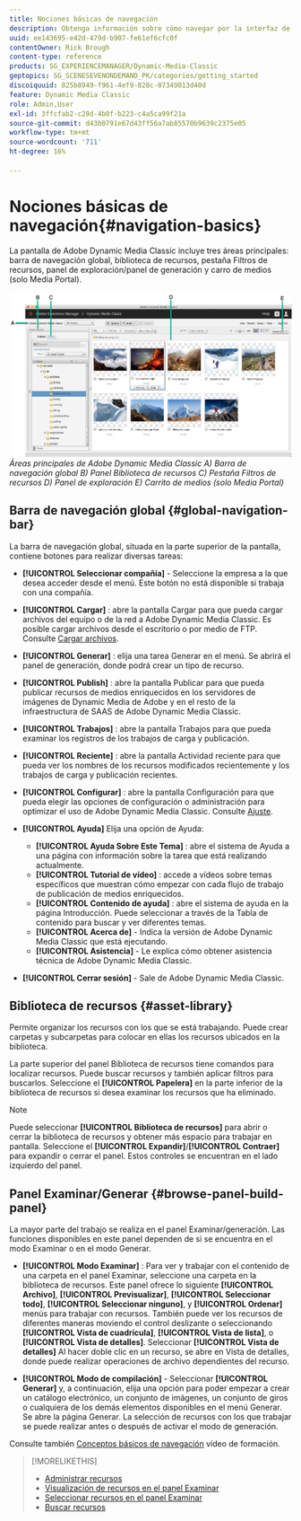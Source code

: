 ```yaml
---
title: Nociones básicas de navegación
description: Obtenga información sobre cómo navegar por la interfaz de usuario de Adobe Dynamic Media Classic.
uuid: ee143695-e42d-479d-b907-fe61ef6cfc0f
contentOwner: Rick Brough
content-type: reference
products: SG_EXPERIENCEMANAGER/Dynamic-Media-Classic
geptopics: SG_SCENESEVENONDEMAND_PK/categories/getting_started
discoiquuid: 825b8949-f961-4ef9-828c-07349013d40d
feature: Dynamic Media Classic
role: Admin,User
exl-id: 3ffcfab2-c29d-4b0f-b223-c4a5ca99f21a
source-git-commit: d43b0791e67d43ff56a7ab85570b9639c2375e05
workflow-type: tm+mt
source-wordcount: '711'
ht-degree: 16%

---
```


# Nociones básicas de navegación{#navigation-basics}

La pantalla de Adobe Dynamic Media Classic incluye tres áreas principales: barra de navegación global, biblioteca de recursos, pestaña Filtros de recursos, panel de exploración/panel de generación y carro de medios (solo Media Portal).

![Conceptos básicos de navegación](/help/assets/gs_navigation_basics_popup_popup.png)
*Áreas principales de Adobe Dynamic Media Classic*
*A) Barra de navegación global B) Panel Biblioteca de recursos C) Pestaña Filtros de recursos D) Panel de exploración E) Carrito de medios (solo Media Portal)*

## Barra de navegación global {#global-navigation-bar}

La barra de navegación global, situada en la parte superior de la pantalla, contiene botones para realizar diversas tareas:

* **[!UICONTROL Seleccionar compañía]** - Seleccione la empresa a la que desea acceder desde el menú. Este botón no está disponible si trabaja con una compañía.

* **[!UICONTROL Cargar]** : abre la pantalla Cargar para que pueda cargar archivos del equipo o de la red a Adobe Dynamic Media Classic. Es posible cargar archivos desde el escritorio o por medio de FTP. Consulte [Cargar archivos](/help/uploading-files.md).

* **[!UICONTROL Generar]** : elija una tarea Generar en el menú. Se abrirá el panel de generación, donde podrá crear un tipo de recurso.

* **[!UICONTROL Publish]** : abre la pantalla Publicar para que pueda publicar recursos de medios enriquecidos en los servidores de imágenes de Dynamic Media de Adobe y en el resto de la infraestructura de SAAS de Adobe Dynamic Media Classic.

* **[!UICONTROL Trabajos]** : abre la pantalla Trabajos para que pueda examinar los registros de los trabajos de carga y publicación.

* **[!UICONTROL Reciente]** : abre la pantalla Actividad reciente para que pueda ver los nombres de los recursos modificados recientemente y los trabajos de carga y publicación recientes.

* **[!UICONTROL Configurar]** : abre la pantalla Configuración para que pueda elegir las opciones de configuración o administración para optimizar el uso de Adobe Dynamic Media Classic. Consulte [Ajuste](/help/setup-basics.md).

* **[!UICONTROL Ayuda]** Elija una opción de Ayuda:

   * **[!UICONTROL Ayuda Sobre Este Tema]** : abre el sistema de Ayuda a una página con información sobre la tarea que está realizando actualmente.
   * **[!UICONTROL Tutorial de vídeo]** : accede a vídeos sobre temas específicos que muestran cómo empezar con cada flujo de trabajo de publicación de medios enriquecidos.
   * **[!UICONTROL Contenido de ayuda]** : abre el sistema de ayuda en la página Introducción. Puede seleccionar a través de la Tabla de contenido para buscar y ver diferentes temas.
   * **[!UICONTROL Acerca de]** - Indica la versión de Adobe Dynamic Media Classic que está ejecutando.
   * **[!UICONTROL Asistencia]** - Le explica cómo obtener asistencia técnica de Adobe Dynamic Media Classic.

* **[!UICONTROL Cerrar sesión]** - Sale de Adobe Dynamic Media Classic.

## Biblioteca de recursos {#asset-library}

Permite organizar los recursos con los que se está trabajando. Puede crear carpetas y subcarpetas para colocar en ellas los recursos ubicados en la biblioteca.

La parte superior del panel Biblioteca de recursos tiene comandos para localizar recursos. Puede buscar recursos y también aplicar filtros para buscarlos. Seleccione el **[!UICONTROL Papelera]** en la parte inferior de la biblioteca de recursos si desea examinar los recursos que ha eliminado.

>[!NOTE]
>
>Puede seleccionar **[!UICONTROL Biblioteca de recursos]** para abrir o cerrar la biblioteca de recursos y obtener más espacio para trabajar en pantalla. Seleccione el **[!UICONTROL Expandir]**/**[!UICONTROL Contraer]** para expandir o cerrar el panel. Estos controles se encuentran en el lado izquierdo del panel.

## Panel Examinar/Generar {#browse-panel-build-panel}

La mayor parte del trabajo se realiza en el panel Examinar/generación. Las funciones disponibles en este panel dependen de si se encuentra en el modo Examinar o en el modo Generar.

* **[!UICONTROL Modo Examinar]** : Para ver y trabajar con el contenido de una carpeta en el panel Examinar, seleccione una carpeta en la biblioteca de recursos. Este panel ofrece lo siguiente **[!UICONTROL Archivo]**, **[!UICONTROL Previsualizar]**, **[!UICONTROL Seleccionar todo]**, **[!UICONTROL Seleccionar ninguno]**, y **[!UICONTROL Ordenar]** menús para trabajar con recursos. También puede ver los recursos de diferentes maneras moviendo el control deslizante o seleccionando **[!UICONTROL Vista de cuadrícula]**, **[!UICONTROL Vista de lista]**, o **[!UICONTROL Vista de detalles]**. Seleccionar **[!UICONTROL Vista de detalles]** Al hacer doble clic en un recurso, se abre en Vista de detalles, donde puede realizar operaciones de archivo dependientes del recurso.

* **[!UICONTROL Modo de compilación]** - Seleccionar **[!UICONTROL Generar]** y, a continuación, elija una opción para poder empezar a crear un catálogo electrónico, un conjunto de imágenes, un conjunto de giros o cualquiera de los demás elementos disponibles en el menú Generar. Se abre la página Generar. La selección de recursos con los que trabajar se puede realizar antes o después de activar el modo de generación.

Consulte también [Conceptos básicos de navegación](https://s7d5.scene7.com/s7viewers/html5/VideoViewer.html?videoserverurl=https://s7d5.scene7.com/is/content/&amp;emailurl=https://s7d5.scene7.com/s7/emailFriend&amp;serverUrl=https://s7d5.scene7.com/is/image/&amp;config=Scene7SharedAssets/Universal_HTML5_Video&amp;contenturl=https://s7d5.scene7.com/skins/&amp;asset=S7tutorials/571_Navigation%20Basics_converted%20renamed_Getting%20Started-AVS) vídeo de formación.

>[!MORELIKETHIS]
>
>* [Administrar recursos](about-managing-assets.md)
>* [Visualización de recursos en el panel Examinar](viewing-assets-browse-panel.md#viewing_assets_in_the_browse_panel)
>* [Seleccionar recursos en el panel Examinar](selecting-assets-browse-panel.md#selecting_assets_in_the_browse_panel)
>* [Buscar recursos](searching-assets.md#searching_assets)

